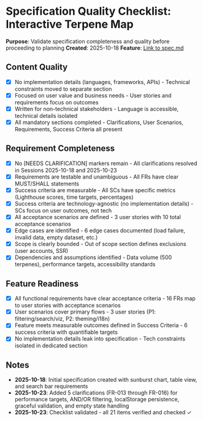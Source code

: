 # Specification Quality Checklist: Interactive Terpene Map

**Purpose**: Validate specification completeness and quality before proceeding to planning
**Created**: 2025-10-18
**Feature**: [Link to spec.md](./spec.md)

## Content Quality

- [X] No implementation details (languages, frameworks, APIs) - Technical constraints moved to separate section
- [X] Focused on user value and business needs - User stories and requirements focus on outcomes
- [X] Written for non-technical stakeholders - Language is accessible, technical details isolated
- [X] All mandatory sections completed - Clarifications, User Scenarios, Requirements, Success Criteria all present

## Requirement Completeness

- [X] No [NEEDS CLARIFICATION] markers remain - All clarifications resolved in Sessions 2025-10-18 and 2025-10-23
- [X] Requirements are testable and unambiguous - All FRs have clear MUST/SHALL statements
- [X] Success criteria are measurable - All SCs have specific metrics (Lighthouse scores, time targets, percentages)
- [X] Success criteria are technology-agnostic (no implementation details) - SCs focus on user outcomes, not tech
- [X] All acceptance scenarios are defined - 3 user stories with 10 total acceptance scenarios
- [X] Edge cases are identified - 6 edge cases documented (load failure, invalid data, empty dataset, etc.)
- [X] Scope is clearly bounded - Out of scope section defines exclusions (user accounts, SSR)
- [X] Dependencies and assumptions identified - Data volume (500 terpenes), performance targets, accessibility standards

## Feature Readiness

- [X] All functional requirements have clear acceptance criteria - 16 FRs map to user stories with acceptance scenarios
- [X] User scenarios cover primary flows - 3 user stories (P1: filtering/search/viz, P2: theming/i18n)
- [X] Feature meets measurable outcomes defined in Success Criteria - 6 success criteria with quantifiable targets
- [X] No implementation details leak into specification - Tech constraints isolated in dedicated section

## Notes

- **2025-10-18**: Initial specification created with sunburst chart, table view, and search bar requirements
- **2025-10-23**: Added 5 clarifications (FR-013 through FR-016) for performance targets, AND/OR filtering, localStorage persistence, graceful validation, and empty state handling
- **2025-10-23**: Checklist validated - all 21 items verified and checked ✓
